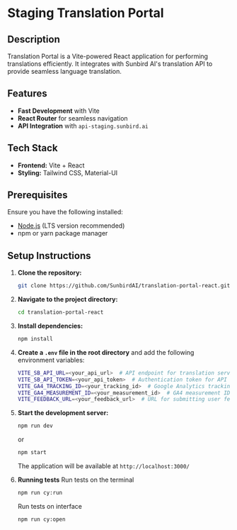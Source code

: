 # Staging Translation Portal

## Description

Translation Portal is a Vite-powered React application for performing translations efficiently. It integrates with Sunbird AI's translation API to provide seamless language translation.

## Features

- **Fast Development** with Vite
- **React Router** for seamless navigation
- **API Integration** with `api-staging.sunbird.ai`

## Tech Stack

- **Frontend:** Vite + React
- **Styling:** Tailwind CSS, Material-UI

## Prerequisites

Ensure you have the following installed:

- [Node.js](https://nodejs.org/) (LTS version recommended)
- npm or yarn package manager

## Setup Instructions

1. **Clone the repository:**
   ```bash
   git clone https://github.com/SunbirdAI/translation-portal-react.git
   ```
2. **Navigate to the project directory:**
   ```bash
   cd translation-portal-react
   ```
3. **Install dependencies:**
   ```bash
   npm install
   ```
4. **Create a `.env` file in the root directory** and add the following environment variables:

   ```bash
   VITE_SB_API_URL=<your_api_url>  # API endpoint for translation services
   VITE_SB_API_TOKEN=<your_api_token>  # Authentication token for API requests
   VITE_GA4_TRACKING_ID=<your_tracking_id>  # Google Analytics tracking ID
   VITE_GA4_MEASUREMENT_ID=<your_measurement_id>  # GA4 measurement ID for analytics
   VITE_FEEDBACK_URL=<your_feedback_url>  # URL for submitting user feedback

   ```

5. **Start the development server:**

   ```bash
   npm run dev
   ```

   or

   ```bash
   npm start
   ```

   The application will be available at `http://localhost:3000/`

6. **Running tests**
   Run tests on the terminal

   ```bash
   npm run cy:run
   ```

   Run tests on interface

   ```bash
   npm run cy:open
   ```
